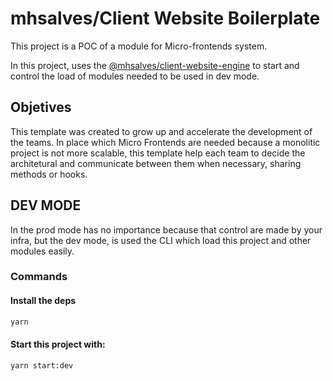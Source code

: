 # mhsalves/Client Website Boilerplate

This project is a POC of a module for Micro-frontends system.

In this project, uses the [@mhsalves/client-website-engine](https://github.com/mhsalves/client-website-engine) to start and control the load of modules needed to be used in dev mode.

## Objetives

This template was created to grow up and accelerate the development of the teams.
In place which Micro Frontends are needed because a monolitic project is not more scalable, this template help each team to decide the architetural and communicate between them when necessary, sharing methods or hooks.

## DEV MODE

In the prod mode has no importance because that control are made by your infra, but the dev mode, is used the CLI which load this project and other modules easily.

### Commands

#### Install the deps

```bash
yarn
```

#### Start this project with:
```bash
yarn start:dev
```
